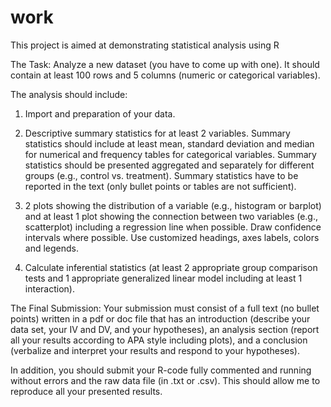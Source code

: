 # work
This project is aimed at demonstrating statistical analysis using R

The Task: Analyze a new dataset (you have to come up with one).
It should contain at least 100 rows and 5 columns (numeric or categorical variables).

The analysis should include:

1) Import and preparation of your data.

2) Descriptive summary statistics for at least 2 variables. Summary statistics
should include at least mean, standard deviation and median for numerical and frequency tables for categorical variables. Summary statistics should be presented aggregated and separately for different groups (e.g., control vs. treatment). Summary statistics have to be reported in the text (only bullet points or tables are not sufficient).

3) 2 plots showing the distribution of a variable (e.g., histogram or barplot) and at least 1 plot showing the connection between two variables (e.g., scatterplot) including a regression line when possible. Draw confidence intervals where possible. Use customized headings, axes labels, colors and legends.

4) Calculate inferential statistics (at least 2 appropriate group comparison tests and 1 appropriate generalized linear model including at least 1 interaction).


The Final Submission:
Your submission must consist of a full text (no bullet points) written in a pdf or doc file that has an introduction (describe your data set, your IV and DV, and your hypotheses), an analysis section (report all your results according to APA style including plots), and a conclusion (verbalize and interpret your results and respond to your hypotheses).

In addition, you should submit your R-code fully commented and running without errors and the raw data file (in .txt or .csv). This should allow me to reproduce all your presented results.

